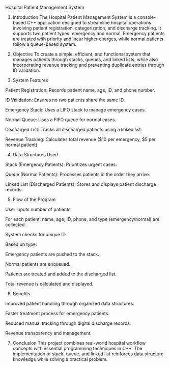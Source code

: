 Hospital Patient Management System


1. Introduction
The Hospital Patient Management System is a console-based C++ application designed to streamline hospital operations involving patient registration, categorization, and discharge tracking. It supports two patient types: emergency and normal. Emergency patients are treated with priority and incur higher charges, while normal patients follow a queue-based system.

2. Objective
To create a simple, efficient, and functional system that manages patients through stacks, queues, and linked lists, while also incorporating revenue tracking and preventing duplicate entries through ID validation.

3. System Features

Patient Registration: Records patient name, age, ID, and phone number.

ID Validation: Ensures no two patients share the same ID.

Emergency Stack: Uses a LIFO stack to manage emergency cases.

Normal Queue: Uses a FIFO queue for normal cases.

Discharged List: Tracks all discharged patients using a linked list.

Revenue Tracking: Calculates total revenue ($10 per emergency, $5 per normal patient).

4. Data Structures Used

Stack (Emergency Patients): Prioritizes urgent cases.

Queue (Normal Patients): Processes patients in the order they arrive.

Linked List (Discharged Patients): Stores and displays patient discharge records.

5. Flow of the Program

User inputs number of patients.

For each patient: name, age, ID, phone, and type (emergency/normal) are collected.

System checks for unique ID.

Based on type:

Emergency patients are pushed to the stack.

Normal patients are enqueued.

Patients are treated and added to the discharged list.

Total revenue is calculated and displayed.

6. Benefits

Improved patient handling through organized data structures.

Faster treatment process for emergency patients.

Reduced manual tracking through digital discharge records.

Revenue transparency and management.

7. Conclusion
This project combines real-world hospital workflow concepts with essential programming techniques in C++. The implementation of stack, queue, and linked list reinforces data structure knowledge while solving a practical problem.

